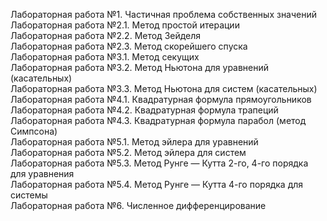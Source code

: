 Лабораторная работа №1. Частичная проблема собственных значений		<br />
Лабораторная работа №2.1. Метод простой итерации <br />
Лабораторная работа №2.2. Метод Зейделя <br />
Лабораторная работа №2.3. Метод скорейшего спуска <br />
Лабораторная работа №3.1. Метод секущих <br />
Лабораторная работа №3.2. Метод Ньютона для уравнений (касательных) <br/>
Лабораторная работа №3.3. Метод Ньютона для систем (касательных) <br />
Лабораторная работа №4.1. Квадратурная формула прямоугольников				 <br />	
Лабораторная работа №4.2. Квадратурная формула трапеций <br />
Лабораторная работа №4.3. Квадратурная формула парабол (метод Симпсона) <br />
Лабораторная работа №5.1. Метод эйлера для уравнений <br /> 
Лабораторная работа №5.2. Метод эйлера для систем <br />
Лабораторная работа №5.3. Метод Рунге — Кутта 2-го, 4-го порядка для уравнения <br />
Лабораторная работа №5.4. Метод Рунге — Кутта 4-го порядка для системы <br />
Лабораторная работа №6. Численное дифференцирование <br />
